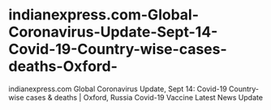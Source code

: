# indianexpress.com-Global-Coronavirus-Update-Sept-14-Covid-19-Country-wise-cases-deaths-Oxford-
indianexpress.com Global Coronavirus Update, Sept 14: Covid-19 Country-wise cases &amp; deaths | Oxford, Russia Covid-19 Vaccine Latest News Update
